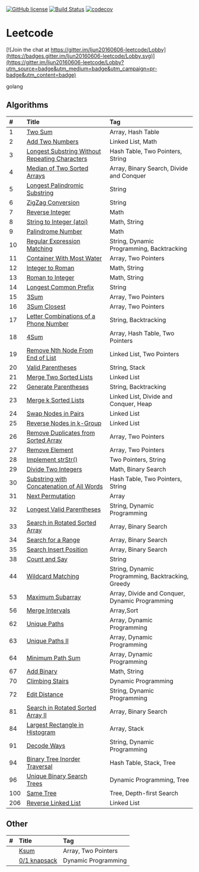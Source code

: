 [![GitHub license](https://img.shields.io/badge/license-MIT-blue.svg)](https://github.com/ljun20160606/leetcode/blob/master/LICENSE)
[![Build Status](https://travis-ci.org/ljun20160606/leetcode.svg?branch=master)](https://travis-ci.org/ljun20160606/leetcode)
[![codecov](https://codecov.io/gh/ljun20160606/leetcode/branch/master/graph/badge.svg)](https://codecov.io/gh/ljun20160606/leetcode)

# Leetcode

[![Join the chat at https://gitter.im/ljun20160606-leetcode/Lobby](https://badges.gitter.im/ljun20160606-leetcode/Lobby.svg)](https://gitter.im/ljun20160606-leetcode/Lobby?utm_source=badge&utm_medium=badge&utm_campaign=pr-badge&utm_content=badge)

golang

## Algorithms

| #    | Title                                                                                                                       | Tag                                               |
| :--- | :-------------------------------------------------------------------------------------------------------------------------- | :------------------------------------------------ |
| 1    | [Two Sum](algorithms/1.%20Two%20Sum.go)                                                                                     | Array, Hash Table                                 |
| 2    | [Add Two Numbers](algorithms/2.%20Add%20Two%20Numbers.go)                                                                   | Linked List, Math                                 |
| 3    | [Longest Substring Without Repeating Characters](algorithms/3.%20Longest%20Substring%20Without%20Repeating%20Characters.go) | Hash Table, Two Pointers, String                  |
| 4    | [Median of Two Sorted Arrays](algorithms/4.%20Median%20of%20Two%20Sorted%20Arrays.go)                                       | Array, Binary Search, Divide and Conquer          |
| 5    | [Longest Palindromic Substring](algorithms/5.%20Longest%20Palindromic%20Substring.go)                                       | String                                            |
| 6    | [ZigZag Conversion](algorithms/6.%20ZigZag%20Conversion.go)                                                                 | String                                            |
| 7    | [Reverse Integer](algorithms/7.%20Reverse%20Integer.go)                                                                     | Math                                              |
| 8    | [String to Integer (atoi)](algorithms/8.%20String%20to%20Integer%20(atoi).go)                                               | Math, String                                      |
| 9    | [Palindrome Number](algorithms/9.%20Palindrome%20Number.go)                                                                 | Math                                              |
| 10   | [Regular Expression Matching][010]                                                                                          | String, Dynamic Programming, Backtracking         |
| 11   | [Container With Most Water](algorithms/11.%20Container%20With%20Most%20Water.go)                                            | Array, Two Pointers                               |
| 12   | [Integer to Roman](algorithms/12.%20Integer%20to%20Roman.go)                                                                | Math, String                                      |
| 13   | [Roman to Integer](algorithms/13.%20Roman%20to%20Integer.go)                                                                | Math, String                                      |
| 14   | [Longest Common Prefix](algorithms/14.%20Longest%20Common%20Prefix.go)                                                      | String                                            |
| 15   | [3Sum](algorithms/15.%203Sum.go)                                                                                            | Array, Two Pointers                               |
| 16   | [3Sum Closest](algorithms/16.%203Sum%20Closest.go)                                                                          | Array, Two Pointers                               |
| 17   | [Letter Combinations of a Phone Number](algorithms/17.%20Letter%20Combinations%20of%20a%20Phone%20Number.go)                | String, Backtracking                              |
| 18   | [4Sum](algorithms/18.%204Sum.go)                                                                                            | Array, Hash Table, Two Pointers                   |
| 19   | [Remove Nth Node From End of List](algorithms/19.%20Remove%20Nth%20Node%20From%20End%20of%20List.go)                        | Linked List, Two Pointers                         |
| 20   | [Valid Parentheses](algorithms/20.%20Valid%20Parentheses.go)                                                                | String, Stack                                     |
| 21   | [Merge Two Sorted Lists](algorithms/21.%20Merge%20Two%20Sorted%20Lists.go)                                                  | Linked List                                       |
| 22   | [Generate Parentheses](algorithms/22.%20Generate%20Parentheses.go)                                                          | String, Backtracking                              |
| 23   | [Merge k Sorted Lists](algorithms/23.%20Merge%20k%20Sorted%20Lists.go)                                                      | Linked List, Divide and Conquer, Heap             |
| 24   | [Swap Nodes in Pairs](algorithms/24.%20Swap%20Nodes%20in%20Pairs.go)                                                        | Linked List                                       |
| 25   | [Reverse Nodes in k-Group](algorithms/25.%20Reverse%20Nodes%20in%20k-Group.go)                                              | Linked List                                       |
| 26   | [Remove Duplicates from Sorted Array](algorithms/26.%20Remove%20Duplicates%20from%20Sorted%20Array.go)                      | Array, Two Pointers                               |
| 27   | [Remove Element](algorithms/27.%20Remove%20Element.go)                                                                      | Array, Two Pointers                               |
| 28   | [Implement strStr()](algorithms/28.%20Implement%20strStr().go)                                                              | Two Pointers, String                              |
| 29   | [Divide Two Integers](algorithms/29.%20Divide%20Two%20Integers.go)                                                          | Math, Binary Search                               |
| 30   | [Substring with Concatenation of All Words](algorithms/30.%20Substring%20with%20Concatenation%20of%20All%20Words.go)        | Hash Table, Two Pointers, String                  |
| 31   | [Next Permutation](algorithms/31.%20Next%20Permutation.go)                                                                  | Array                                             |
| 32   | [Longest Valid Parentheses](algorithms/32.%20Longest%20Valid%20Parentheses.go)                                              | String, Dynamic Programming                       |
| 33   | [Search in Rotated Sorted Array](algorithms/33.%20Search%20in%20Rotated%20Sorted%20Array.go)                                | Array, Binary Search                              |
| 34   | [Search for a Range](algorithms/34.%20Search%20for%20a%20Range.go)                                                          | Array, Binary Search                              |
| 35   | [Search Insert Position](algorithms/35.%20Search%20Insert%20Position.go)                                                    | Array, Binary Search                              |
| 38   | [Count and Say](algorithms/38.%20Count%20and%20Say.go)                                                                      | String                                            |
| 44   | [Wildcard Matching](algorithms/44.%20Wildcard%20Matching.go)                                                                | String, Dynamic Programming, Backtracking, Greedy |
| 53   | [Maximum Subarray](algorithms/53.%20Maximum%20Subarray.go)                                                                  | Array, Divide and Conquer, Dynamic Programming    |
| 56   | [Merge Intervals](algorithms/56.%20Merge%20Intervals.go)                                                                    | Array,Sort                                        |
| 62   | [Unique Paths](algorithms/62.%20Unique%20Paths.go)                                                                          | Array, Dynamic Programming                        |
| 63   | [Unique Paths II](algorithms/63.%20Unique%20Paths%20II.go)                                                                  | Array, Dynamic Programming                        |
| 64   | [Minimum Path Sum](algorithms/64.%20Minimum%20Path%20Sum.go)                                                                | Array, Dynamic Programming                        |
| 67   | [Add Binary](algorithms/67.%20Add%20Binary.go)                                                                              | Math, String                                      |
| 70   | [Climbing Stairs](algorithms/70.%20Climbing%20Stairs.go)                                                                    | Dynamic Programming                               |
| 72   | [Edit Distance](algorithms/72.%20Edit%20Distance.go)                                                                        | String, Dynamic Programming                       |
| 81   | [Search in Rotated Sorted Array II](algorithms/81.%20Search%20in%20Rotated%20Sorted%20Array%20II.go)                        | Array, Binary Search                              |
| 84   | [Largest Rectangle in Histogram][084]                                                                                       | Array, Stack                                      |
| 91   | [Decode Ways](algorithms/91.%20Decode%20Ways.go)                                                                            | String, Dynamic Programming                       |
| 94   | [Binary Tree Inorder Traversal](algorithms/94.%20Binary%20Tree%20Inorder%20Traversal.go)                                    | Hash Table, Stack, Tree                           |
| 96   | [Unique Binary Search Trees](algorithms/96.%20Unique%20Binary%20Search%20Trees.go)                                          | Dynamic Programming, Tree                         |
| 100  | [Same Tree](algorithms/100.%20Same%20Tree.go)                                                                               | Tree, Depth-first Search                          |
| 206  | [Reverse Linked List](algorithms/206.%20Reverse%20Linked%20List.go)                                                         | Linked List                                       |

## Other

| #    | Title                                                   | Tag                 |
| :--- | :------------------------------------------------------ | :------------------ |
|      | [Ksum](algorithms/origin/ksum.go)                       | Array, Two Pointers |
|      | [0/1 knapsack](algorithms/origin/knapsack%20problem.go) | Dynamic Programming |

[010]: note/010/README.md
[084]: note/084/README.md